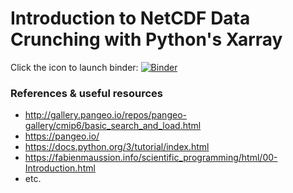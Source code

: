 # Introduction to NetCDF Data Crunching with Python's Xarray

Click the icon to launch binder:
[![Binder](https://binder.pangeo.io/badge_logo.svg)](https://binder.pangeo.io/v2/gh/ppoem/IntroXarray/master)

### References & useful resources 
- http://gallery.pangeo.io/repos/pangeo-gallery/cmip6/basic_search_and_load.html
- https://pangeo.io/
- https://docs.python.org/3/tutorial/index.html
- https://fabienmaussion.info/scientific_programming/html/00-Introduction.html
- etc.

